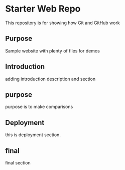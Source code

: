 # Starter Web Repo

This repository is for showing how Git and GitHub work

## Purpose

Sample website with plenty of files for demos

## Introduction

adding introduction description and section

## purpose

purpose is to make comparisons

## Deployment

this is deployment section.

## final

final section